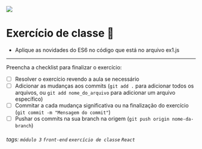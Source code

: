 ![](https://i.imgur.com/xG74tOh.png)

# Exercício de classe 🏫

- Aplique as novidades do ES6 no código que está no arquivo ex1.js
---

Preencha a checklist para finalizar o exercício:

- [ ] Resolver o exercício revendo a aula se necessário
- [ ] Adicionar as mudanças aos commits (`git add .` para adicionar todos os arquivos, ou `git add nome_do_arquivo` para adicionar um arquivo específico)
- [ ] Commitar a cada mudança significativa ou na finalização do exercício (`git commit -m "Mensagem do commit"`)
- [ ] Pushar os commits na sua branch na origem (`git push origin nome-da-branch`)

###### tags: `módulo 3` `front-end` `exercício de classe` `React`


